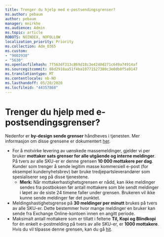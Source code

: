```yaml
---
title: Trenger du hjelp med e-postsendingsgrenser?
ms.author: pebaum
author: pebaum
manager: mnirkhe
ms.audience: Admin
ms.topic: article
ROBOTS: NOINDEX, NOFOLLOW
localization_priority: Priority
ms.collection: Adm_O365
ms.custom:
- "9002938"
- "5630"
ms.openlocfilehash: 7f563df313c869d18c3e4240d271c649a74914af
ms.sourcegitcommit: 88d2918aa51f4ba10771527380c3e0db0f5a9147
ms.translationtype: MT
ms.contentlocale: nb-NO
ms.lasthandoff: 05/20/2020
ms.locfileid: "44357868"
---
```

# <a name="need-help-with-email-sending-limits"></a>Trenger du hjelp med e-postsendingsgrenser?

Nedenfor er **by-design sende grenser** håndheves i tjenesten. Mer informasjon om disse grensene er dokumentert [her](https://docs.microsoft.com/office365/servicedescriptions/exchange-online-service-description/exchange-online-limits#receiving-and-sending-limits).

- For å motvirke levering av uønskede massemeldinger, gjelder vi per bruker **mottaker sats grenser for alle utgående og interne meldinger**. På tvers av alle SKU-er er denne grensen **10 000 mottakere per dag**.  Kunder som trenger å sende legitim masse kommersiell e-post (for eksempel kundenyhetsbrev) bør bruke tredjepartsleverandører som spesialiserer seg på disse tjenestene.
    - **Merk:** Når mottakerhastighetsgrensen er nådd, kan ikke meldinger sendes fra postboksen før antall mottakere som ble sendt meldinger i løpet av de siste 24 timene faller under grensen. Brukeren vil ikke kunne sende meldinger før det punktet.
- Meldingshastighetsgrense på **30 meldinger per minutt** brukes på tvers av alle SKU-er. Dette bestemmer hvor mange meldinger en bruker kan sende fra Exchange Online-kontoen innen en angitt periode.
- Maksimalt antall mottakere som er tillatt i feltene **Til, Kopi og Blindkopi** for én enkelt e-postmelding på tvers av alle SKU-er, er **1000 mottakere**. Hvis du vil tilpasse denne grensen, kan du gå [hit](https://techcommunity.microsoft.com/t5/exchange-team-blog/customizable-recipient-limits-in-office-365/ba-p/1183228).
